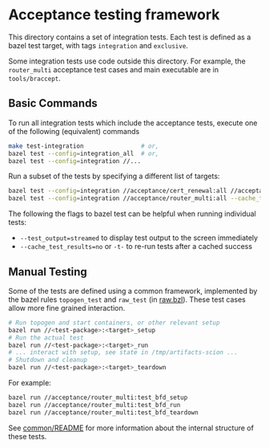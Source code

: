 # Acceptance testing framework

This directory contains a set of integration tests.
Each test is defined as a bazel test target, with tags `integration` and `exclusive`.

Some integration tests use code outside this directory. For example, the
`router_multi` acceptance test cases and main executable are in `tools/braccept`.

## Basic Commands

To run all integration tests which include the acceptance tests, execute one of
the following (equivalent) commands

```bash
make test-integration                # or,
bazel test --config=integration_all  # or,
bazel test --config=integration //...
```

Run a subset of the tests by specifying a different list of targets:

```bash
bazel test --config=integration //acceptance/cert_renewal:all //acceptance/trc_update/...
bazel test --config=integration //acceptance/router_multi:all --cache_test_results=no
```

The following the flags to bazel test can be helpful when running individual tests:

- `--test_output=streamed` to display test output to the screen immediately
- `--cache_test_results=no` or `-t-` to re-run tests after a cached success

## Manual Testing

Some of the tests are defined using a common framework, implemented by the
bazel rules `topogen_test` and `raw_test` (in [raw.bzl](acceptance/common/raw.bzl)).
These test cases allow more fine grained interaction.

```bash
# Run topogen and start containers, or other relevant setup
bazel run //<test-package>:<target>_setup
# Run the actual test
bazel run //<test-package>:<target>_run
# ... interact with setup, see state in /tmp/artifacts-scion ...
# Shutdown and cleanup
bazel run //<test-package>:<target>_teardown
```

For example:

```bash
bazel run //acceptance/router_multi:test_bfd_setup
bazel run //acceptance/router_multi:test_bfd_run
bazel run //acceptance/router_multi:test_bfd_teardown
```

See [common/README](common/README.md) for more information about the internal
structure of these tests.
